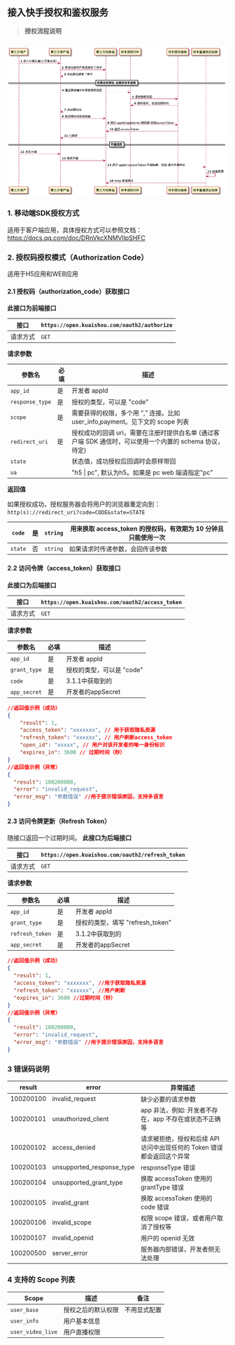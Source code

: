 ## 接入快手授权和鉴权服务

> **授权流程说明**

## ![](../img/授权流程.png)

### 1. 移动端SDK授权方式

适用于客户端应用，具体授权方式可以参照文档：https://docs.qq.com/doc/DRnVkcXNMVllpSHFC

### 2. 授权码授权模式（Authorization Code）

适用于H5应用和WEB应用

#### 2.1 授权码（authorization_code）获取接口

**此接口为前端接口**

| 接口     | `https://open.kuaishou.com/oauth2/authorize` |
| -------- | -------------------------------------------- |
| 请求方式 | `GET`                                        |

**请求参数**

| 参数名          | 必填 | 描述                                                         |
| --------------- | ---- | ------------------------------------------------------------ |
| `app_id`        | 是   | 开发者 appId                                                 |
| `response_type` | 是   | 授权的类型，可以是 "code"                                    |
| `scope`         | 是   | 需要获得的权限，多个用 “,” 连接。比如 user_info,payment。见下文的 scope 列表 |
| `redirect_uri`  | 是   | 授权成功的回调 uri，需要在注册时提供白名单 (通过客户端 SDK 通信时，可以使用一个内置的 schema 协议，待定) |
| `state`         |      | 状态值，成功授权后回调时会原样带回                           |
| `ua`            |      | "h5 \| pc", 默认为h5。如果是 pc web 端请指定"pc"             |

**返回值**

如果授权成功，授权服务器会将用户的浏览器重定向到：`http(s)://redirect_uri?code=CODE&state=STATE`

| `code`  | 是   | `string` | 用来换取 access_token 的授权码，有效期为 10 分钟且只能使用一次 |
| ------- | ---- | -------- | ------------------------------------------------------------ |
| `state` | 否   | `string` | 如果请求时传递参数，会回传该参数                             |

#### 2.2 访问令牌（access_token）获取接口

**此接口为后端接口** 

| 接口     | `https://open.kuaishou.com/oauth2/access_token` |
| -------- | ----------------------------------------------- |
| 请求方式 | `GET`                                           |

**请求参数**

| 参数名       | 必填 | 描述                      |
| ------------ | ---- | ------------------------- |
| `app_id`     | 是   | 开发者 appId              |
| `grant_type` | 是   | 授权的类型，可以是 "code" |
| `code`       | 是   | 3.1.1中获取到的           |
| `app_secret` | 是   | 开发者的appSecret         |

```json
//返回值示例（成功）
{
    "result": 1,
    "access_token": "xxxxxxx", // 用于获取隐私资源
    "refresh_token": "xxxxxx", // 用户刷新access_token
    "open_id": "xxxxx", // 用户对该开发者的唯一身份标识
    "expires_in": 3600 // 过期时间（秒）
}
//返回值示例（异常）
{
  "result": 100200000,
  "error": "invalid_request",
  "error_msg": "参数错误" //用于提示错误原因，支持多语言
}
```

#### 2.3 访问令牌更新（Refresh Token）

随接口返回一个过期时间。 **此接口为后端接口**

| 接口     | `https://open.kuaishou.com/oauth2/refresh_token` |
| -------- | ------------------------------------------------ |
| 请求方式 | `GET`                                            |

**请求参数**

| **参数名**      | 必填 | **描述**                         |
| --------------- | ---- | -------------------------------- |
| `app_id`        | 是   | 开发者 appId                     |
| `grant_type`    | 是   | 授权的类型，填写 "refresh_token" |
| `refresh_token` | 是   | 3.1.2中获取到的                  |
| `app_secret`    | 是   | 开发者的appSecret                |

```json
//返回值示例（成功）
{
  "result": 1,
  "access_token": "xxxxxxx", //用于获取隐私资源
  "refresh_token": "xxxxxx", //用户刷新
  "expires_in": 3600 //过期时间（秒）
}
//返回值示例（异常）
{
  "result": 100200000,
  "error": "invalid_request",
  "error_msg": "参数错误" //用于提示错误原因，支持多语言
}
```

### 3 错误码说明

| **result** | **error**                 | **异常描述**                                                 |
| ---------- | ------------------------- | ------------------------------------------------------------ |
| 100200100  | invalid_request           | 缺少必要的请求参数                                           |
| 100200101  | unauthorized_client       | app 非法，例如: 开发者不存在，app 不存在或状态不正确等       |
| 100200102  | access_denied             | 请求被拒绝，授权和后续 API 访问中出现任何的 Token 错误都会返回这个异常 |
| 100200103  | unsupported_response_type | responseType 错误                                            |
| 100200104  | unsupported_grant_type    | 换取 accessToken 使用的 grantType 错误                       |
| 100200105  | invalid_grant             | 换取 accessToken 使用的 code 错误                            |
| 100200106  | invalid_scope             | 权限 scope 错误，或者用户取消了授权等                        |
| 100200107  | invalid_openid            | 用户的 openid 无效                                           |
| 100200500  | server_error              | 服务器内部错误，开发者侧无法处理                             |

### 4 支持的 Scope 列表

| Scope             | 描述               | 备注         |
| ----------------- | ------------------ | ------------ |
| `user_base`       | 授权之后的默认权限 | 不用显式配置 |
| `user_info`       | 用户基本信息       |              |
| `user_video_live` | 用户直播权限       |              |

# 